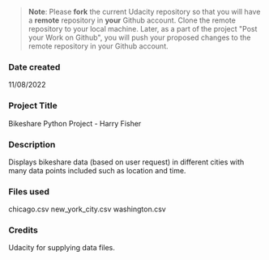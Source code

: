 >**Note**: Please **fork** the current Udacity repository so that you will have a **remote** repository in **your** Github account. Clone the remote repository to your local machine. Later, as a part of the project "Post your Work on Github", you will push your proposed changes to the remote repository in your Github account.

### Date created
11/08/2022

### Project Title
Bikeshare Python Project - Harry Fisher

### Description
Displays bikeshare data (based on user request) in different cities with many data points included such as location and time.

### Files used
chicago.csv
new_york_city.csv
washington.csv

### Credits
Udacity for supplying data files.

